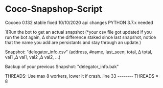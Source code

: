 # Coco-Snapshop-Script
Cocoeo 0.132 stable fixed 10/10/2020 api changes
PYTHON 3.7.x needed

1)Run the bot to get an actual snapshot
(*your csv file got updated if you run the bot again, Δ show the difference staked since last snapshot,
notice that the name you add are persistants and stay through an update.)

Snapshot: "delegator_info.csv" (address, #name, last_seen, total, Δ total, val1 ,Δ val1, val2 ,Δ val2, ...)

Backup of your previous Snapshot: "delegator_info.bak"

THREADS: Use max 8 workers, lower it if crash.
line 33 -------- THREADS = 8
